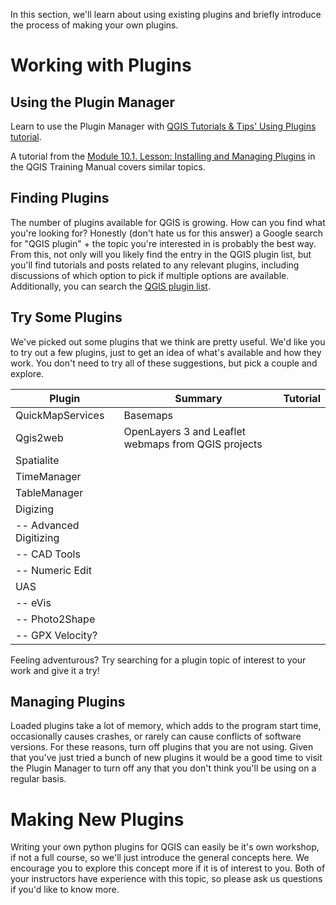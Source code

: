 In this section, we'll learn about using existing plugins and briefly introduce the process of making your own plugins.

# Working with Plugins
## Using the Plugin Manager
Learn to use the Plugin Manager with [QGIS Tutorials & Tips' Using Plugins tutorial](http://www.qgistutorials.com/en/docs/using_plugins.html).

A tutorial from the [Module 10.1. Lesson: Installing and Managing Plugins](http://docs.qgis.org/2.14/en/docs/training_manual/qgis_plugins/fetching_plugins.html#basic-fa-configuring-additional-plugin-repositories) in the QGIS Training Manual covers similar topics.

## Finding Plugins
The number of plugins available for QGIS is growing.  How can you find what you're looking for?  Honestly (don't hate us for this answer) a Google search for "QGIS plugin" + the topic you're interested in is probably the best way.  From this, not only will you likely find the entry in the QGIS plugin list, but you'll find tutorials and posts related to any relevant plugins, including discussions of which option to pick if multiple options are available.  Additionally, you can search the [QGIS plugin list](http://plugins.qgis.org/plugins/).

## Try Some Plugins
We've picked out some plugins that we think are pretty useful.  We'd like you to try out a few plugins, just to get an idea of what's available and how they work.  You don't need to try all of these suggestions, but pick a couple and explore.  

|Plugin|Summary|Tutorial|
|---|---|---|
|QuickMapServices|Basemaps| |
|Qgis2web|OpenLayers 3 and Leaflet webmaps from QGIS projects| |
|Spatialite| | |
|TimeManager| | |
|TableManager| | |
|Digizing| | |
|  -- Advanced Digitizing| | |
|  -- CAD Tools| | |
|  -- Numeric Edit| | |
|UAS| | |
|  -- eVis| | |
|  -- Photo2Shape| | |
|  -- GPX Velocity?| | |

Feeling adventurous? Try searching for a plugin topic of interest to your work and give it a try!

## Managing Plugins
Loaded plugins take a lot of memory, which adds to the program start time, occasionally causes crashes, or rarely can cause conflicts of software versions.  For these reasons, turn off plugins that you are not using.  Given that you've just tried a bunch of new plugins it would be a good time to visit the Plugin Manager to turn off any that you don't think you'll be using on a regular basis.

# Making New Plugins
Writing your own python plugins for QGIS can easily be it's own workshop, if not a full course, so we'll just introduce the general concepts here.  We encourage you to explore this concept more if it is of interest to you.  Both of your instructors have experience with this topic, so please ask us questions if you'd like to know more.
